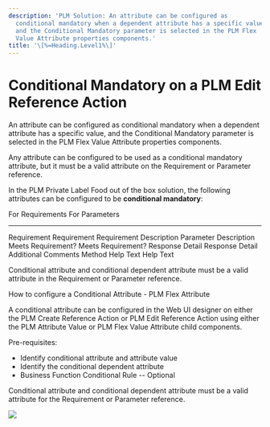 ```yaml
---
description: 'PLM Solution: An attribute can be configured as
  conditional mandatory when a dependent attribute has a specific value,
  and the Conditional Mandatory parameter is selected in the PLM Flex
  Value Attribute properties components.'
title: '\[%=Heading.Level1%\]'
---
```


Conditional Mandatory on a PLM Edit Reference Action
====================================================

An attribute can be configured as conditional mandatory when a dependent
attribute has a specific value, and the Conditional Mandatory parameter
is selected in the PLM Flex Value Attribute properties components.

Any attribute can be configured to be used as a conditional mandatory
attribute, but it must be a valid attribute on the Requirement or
Parameter reference.

In the PLM Private Label Food out of the box solution, the following
attributes can be configured to be **conditional mandatory**:

  For Requirements          For Parameters
  ------------------------- -----------------------
  Requirement               Requirement
  Requirement Description   Parameter Description
  Meets Requirement?        Meets Requirement?
  Response Detail           Response Detail
  Additional Comments       Method
  Help Text                 Help Text

Conditional attribute and conditional dependent attribute must be a
valid attribute in the Requirement or Parameter reference.

How to configure a Conditional Attribute - PLM Flex Attribute

A conditional attribute can be configured in the Web UI designer on
either the PLM Create Reference Action or PLM Edit Reference Action
using either the PLM Attribute Value or PLM Flex Value Attribute child
components.

Pre-requisites:

-   Identify conditional attribute and attribute value
-   Identify the conditional dependent attribute
-   Business Function Conditional Rule -- Optional

Conditional attribute and conditional dependent attribute must be a
valid attribute for the Requirement or Parameter reference.

![](../../../../Resources/Images/Solution%20Enablement/PLM/MRE-Conditional3.png)
